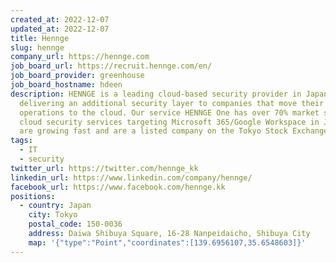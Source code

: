 ```yaml
---
created_at: 2022-12-07
updated_at: 2022-12-07
title: Hennge
slug: hennge
company_url: https://hennge.com
job_board_url: https://recruit.hennge.com/en/
job_board_provider: greenhouse
job_board_hostname: hdeen
description: HENNGE is a leading cloud-based security provider in Japan,
  delivering an additional security layer to companies that move their
  operations to the cloud. Our service HENNGE One has over 70% market share for
  cloud security services targeting Microsoft 365/Google Workspace in Japan. We
  are growing fast and are a listed company on the Tokyo Stock Exchange
tags:
  - IT
  - security
twitter_url: https://twitter.com/hennge_kk
linkedin_url: https://www.linkedin.com/company/hennge/
facebook_url: https://www.facebook.com/hennge.kk
positions:
  - country: Japan
    city: Tokyo
    postal_code: 150-0036
    address: Daiwa Shibuya Square, 16-28 Nanpeidaicho, Shibuya City
    map: '{"type":"Point","coordinates":[139.6956107,35.6548603]}'
---
```

